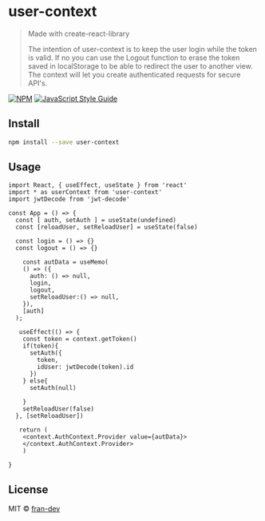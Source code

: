 # user-context

> Made with create-react-library
> 
> The intention of user-context is to keep the user login while the token is valid. If no you can use the Logout function to erase the token saved in  localStorage to be able to redirect the user to another view. The context will let you create authenticated requests for secure API's. 


[![NPM](https://img.shields.io/npm/v/user-context.svg)](https://www.npmjs.com/package/user-context) [![JavaScript Style Guide](https://img.shields.io/badge/code_style-standard-brightgreen.svg)](https://standardjs.com)

## Install

```bash
npm install --save user-context
```

## Usage

```tsx
import React, { useEffect, useState } from 'react'
import * as userContext from 'user-context'
import jwtDecode from 'jwt-decode'

const App = () => {
  const [ auth, setAuth ] = useState(undefined)
  const [reloadUser, setReloadUser] = useState(false)
 
  const login = () => {}
  const logout = () => {}
  
    const autData = useMemo(
    () => ({
      auth: () => null,
      login,
      logout,
      setReloadUser:() => null,
    }),
    [auth]
  );
 
   useEffect(() => {
    const token = context.getToken()
    if(token){
      setAuth({
        token,
        idUser: jwtDecode(token).id
      })
    } else{
      setAuth(null)

    }
    setReloadUser(false)
  }, [setReloadUser])
  
   return (
    <context.AuthContext.Provider value={autData}>
    </context.AuthContext.Provider>
    )

}

```

## License

MIT © [fran-dev](https://github.com/fran-dev)
